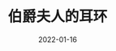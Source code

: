 ---
title: "伯爵夫人的耳环"
date: "2022-01-16"
price: "60.00"
theaters: ["中国电影资料馆艺术影院"]
remark: ['学术放映', '1953']
---